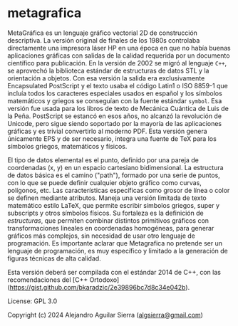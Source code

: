 # metagrafica

MetaGráfica es un lenguaje gráfico vectorial 2D de construcción
descriptiva. La versión original de finales de los 1980s controlaba
directamente una impresora láser HP en una época en que no había
buenas aplicaciones gráficas con salidas de la calidad requerida por
un documento científico para publicación. En la versión de 2002 se
migró al lenguaje `C++`, se aprovechó la biblioteca estándar de
estructuras de datos STL y la orientación a objetos. Con esa versión
la salida era exclusivamente Encapsulated PostScript y el texto usaba
el código Latin1 o ISO 8859-1 que incluía todos los caracteres
especiales usados en español y los símbolos matemáticos y griegos se
conseguían con la fuente estándar `symbol`.  Esa versión fue usada
para los libros de texto de Mecánica Cuántica de Luis de la
Peña. PostScript se estancó en esos años, no alcanzó la revolución de
Unicode, pero sigue siendo soportado por la mayoría de las
aplicaciones gráficas y es trivial convertirlo al moderno PDF. Esta
versión genera únicamente EPS y de ser necesario, integra una fuente
de TeX para los símbolos griegos, matemáticos y físicos.

El tipo de datos elemental es el punto, definido por una pareja de
coordenadas (x, y) en un espacio cartesiano bidimensional. La
estructura de datos básica es el camino ("path"), formado por una
serie de puntos, con lo que se puede definir cualquier objeto gráfico
como curvas, polígonos, etc. Las características específicas como
grosor de línea o color se definen mediante atributos. Maneja una
versión limitada de texto matemático estilo LaTeX, que permite
escribir símbolos griegos, super y subscripts y otros símbolos
físicos. Su fortaleza es la definición de *estructuras*, que permiten
combinar distintos primitivos gráficos con transformaciones lineales
en coordenadas homogéneas, para generar gráficos más complejos, sin
necesidad de usar otro lenguaje de programación. Es importante aclarar
que Metagrafica no pretende ser un lenguaje de programación, es muy
específico y limitado a la generación de figuras técnicas de alta
calidad.

Esta versión deberá ser compilada con el estándar 2014 de C++,
con las recomendaciones del [C++ Ortodoxo]
(https://gist.github.com/bkaradzic/2e39896bc7d8c34e042b).

License: GPL 3.0

Copyright (c) 2024 Alejandro Aguilar Sierra (algsierra@gmail.com)

